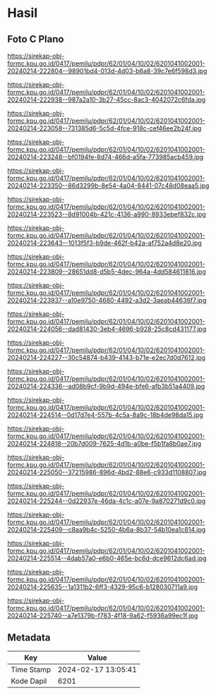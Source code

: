 # Hasil

## Foto C Plano

https://sirekap-obj-formc.kpu.go.id/0417/pemilu/pdpr/62/01/04/10/02/6201041002001-20240214-222804--98901bd4-013d-4d03-b6a8-39c7e6f598d3.jpg

https://sirekap-obj-formc.kpu.go.id/0417/pemilu/pdpr/62/01/04/10/02/6201041002001-20240214-222938--987a2a10-3b27-45cc-8ac3-4042072c6fda.jpg

https://sirekap-obj-formc.kpu.go.id/0417/pemilu/pdpr/62/01/04/10/02/6201041002001-20240214-223058--731385d6-5c5d-4fce-918c-cef46ee2b24f.jpg

https://sirekap-obj-formc.kpu.go.id/0417/pemilu/pdpr/62/01/04/10/02/6201041002001-20240214-223248--bf0194fe-8d74-466d-a5fa-773985acb459.jpg

https://sirekap-obj-formc.kpu.go.id/0417/pemilu/pdpr/62/01/04/10/02/6201041002001-20240214-223350--86d3299b-8e54-4a04-8441-07c48d08eaa5.jpg

https://sirekap-obj-formc.kpu.go.id/0417/pemilu/pdpr/62/01/04/10/02/6201041002001-20240214-223523--8d91004b-421c-4136-a990-8933ebef832c.jpg

https://sirekap-obj-formc.kpu.go.id/0417/pemilu/pdpr/62/01/04/10/02/6201041002001-20240214-223643--1013f5f3-b9de-462f-b42a-af752a4d8e20.jpg

https://sirekap-obj-formc.kpu.go.id/0417/pemilu/pdpr/62/01/04/10/02/6201041002001-20240214-223809--28651dd8-d5b5-4dec-964a-4dd584611816.jpg

https://sirekap-obj-formc.kpu.go.id/0417/pemilu/pdpr/62/01/04/10/02/6201041002001-20240214-223937--a10e9750-4680-4492-a3d2-3aeab44636f7.jpg

https://sirekap-obj-formc.kpu.go.id/0417/pemilu/pdpr/62/01/04/10/02/6201041002001-20240214-224056--dad81430-3eb4-4696-b928-25c8cd431177.jpg

https://sirekap-obj-formc.kpu.go.id/0417/pemilu/pdpr/62/01/04/10/02/6201041002001-20240214-224227--30c54874-b439-4143-b71e-e2ec7d0d7612.jpg

https://sirekap-obj-formc.kpu.go.id/0417/pemilu/pdpr/62/01/04/10/02/6201041002001-20240214-224336--ad08b9cf-9b9d-494e-bfe6-afb3b51a4409.jpg

https://sirekap-obj-formc.kpu.go.id/0417/pemilu/pdpr/62/01/04/10/02/6201041002001-20240214-224514--0d17d7e4-557b-4c5a-8a9c-18b4de98da15.jpg

https://sirekap-obj-formc.kpu.go.id/0417/pemilu/pdpr/62/01/04/10/02/6201041002001-20240214-224818--20b7d009-7625-4d1b-a0be-f5b1fa8b0ae7.jpg

https://sirekap-obj-formc.kpu.go.id/0417/pemilu/pdpr/62/01/04/10/02/6201041002001-20240214-225050--37215986-896d-4bd2-88e6-c933d1108807.jpg

https://sirekap-obj-formc.kpu.go.id/0417/pemilu/pdpr/62/01/04/10/02/6201041002001-20240214-225244--0d22937e-46da-4c1c-a07e-9a870271d9c0.jpg

https://sirekap-obj-formc.kpu.go.id/0417/pemilu/pdpr/62/01/04/10/02/6201041002001-20240214-225409--c8aa9b4c-5250-4b6a-8b37-54b10ea1c814.jpg

https://sirekap-obj-formc.kpu.go.id/0417/pemilu/pdpr/62/01/04/10/02/6201041002001-20240214-225514--4dab57a0-e6b0-465e-bc6d-dce9612dc6ad.jpg

https://sirekap-obj-formc.kpu.go.id/0417/pemilu/pdpr/62/01/04/10/02/6201041002001-20240214-225635--1a1311b2-6ff3-4329-95c6-b128030711a9.jpg

https://sirekap-obj-formc.kpu.go.id/0417/pemilu/pdpr/62/01/04/10/02/6201041002001-20240214-225740--a7e1379b-f783-4f18-9a62-f5936a99ec1f.jpg


## Metadata

| Key        | Value               |
| ---------- | ------------------- |
| Time Stamp | 2024-02-17 13:05:41 |
| Kode Dapil | 6201                |



